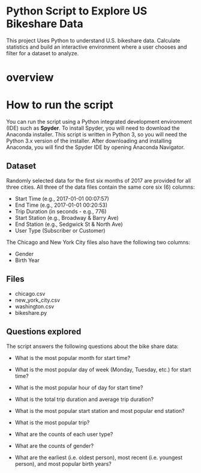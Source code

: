 # Python Script to Explore US Bikeshare Data

This project Uses Python to understand U.S. bikeshare data. Calculate statistics and build an interactive environment where a user chooses and filter for a dataset to analyze.
# overview
# How to run the script

You can run the script using a Python integrated development environment (IDE) such as **Spyder**. To install Spyder, you will need to download the Anaconda installer. This script is written in Python 3, so you will need the Python 3.x version of the installer. After downloading and installing Anaconda, you will find the Spyder IDE by opening Anaconda Navigator.

## Dataset

Randomly selected data for the first six months of 2017 are provided for all three cities. All three of the data files contain the same core six (6) columns:

-   Start Time (e.g., 2017-01-01 00:07:57)
-   End Time (e.g., 2017-01-01 00:20:53)
-   Trip Duration (in seconds - e.g., 776)
-   Start Station (e.g., Broadway & Barry Ave)
-   End Station (e.g., Sedgwick St & North Ave)
-   User Type (Subscriber or Customer)

The Chicago and New York City files also have the following two columns:

-   Gender
-   Birth Year

## Files

-   chicago.csv
-   new_york_city.csv
-   washington.csv
-   bikeshare.py
## Questions explored
The script answers the following questions about the bike share data:

-   What is the most popular month for start time?
 
-   What is the most popular day of week (Monday, Tuesday, etc.) for start time?
 
-   What is the most popular hour of day for start time?
 
-   What is the total trip duration and average trip duration?
 
-   What is the most popular start station and most popular end station?
 
-   What is the most popular trip?
 
-   What are the counts of each user type?
 
-   What are the counts of gender?

-   What are the earliest (i.e. oldest person), most recent (i.e. youngest person), and most 			popular birth years?
